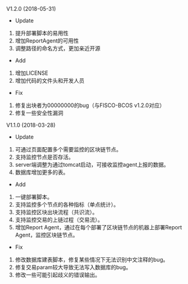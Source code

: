 V1.2.0 (2018-05-31)

- Update

1. 提升部署脚本的易用性
2. 增加ReportAgent的可用性
3. 调整路径的命名方式，更加亲近开源

- Add
1. 增加LICENSE
2. 增加代码的文件头和开发人员

- Fix
1. 修复出块者为00000000的bug（与FISCO-BCOS v1.2.0对应）
2. 修复一些安全性漏洞 

V1.1.0 (2018-03-28)

- Update

1. 可通过页面配置多个需要监控的区块链节点。
2. 支持监控节点是否存活。
3. server端调整为通过tomcat启动，可接收监控agent上报的数据。
4. 数据库增加更多的表。

- Add

1. 一键部署脚本。
2. 支持监控多个节点的各种指标（单点统计）。
3. 支持监控区块出块流程（共识流）。
4. 支持监控交易的上链过程（交易流）。
5. 增加Report Agent，通过在每个部署了区块链节点的机器上部署Report Agent，监控区块链节点。

- Fix

1. 修改数据库建表脚本，修复某些情况下无法识别中文注释的bug。
2. 修复交易param较大导致无法写入数据库的bug。
3. 修改一些可能引起歧义的错误输出。

